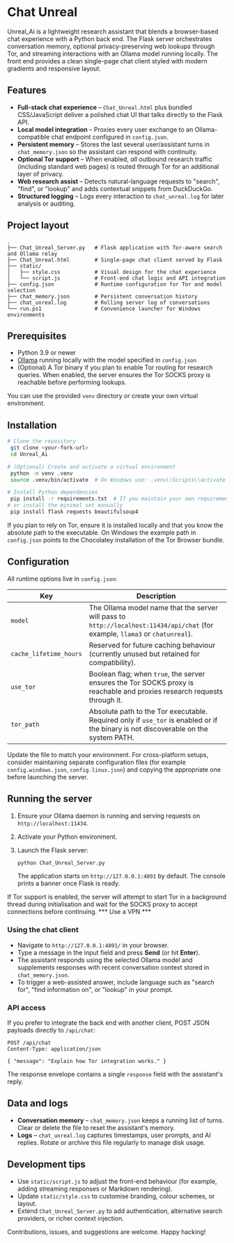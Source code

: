# Chat Unreal

Unreal_Ai is a lightweight research assistant that blends a browser-based chat experience with a Python back end. The Flask server orchestrates conversation memory, optional privacy-preserving web lookups through Tor, and streaming interactions with an Ollama model running locally. The front end provides a clean single-page chat client styled with modern gradients and responsive layout.

## Features

- **Full-stack chat experience** – `Chat_Unreal.html` plus bundled CSS/JavaScript deliver a polished chat UI that talks directly to the Flask API.
- **Local model integration** – Proxies every user exchange to an Ollama-compatible chat endpoint configured in `config.json`.
- **Persistent memory** – Stores the last several user/assistant turns in `chat_memory.json` so the assistant can respond with continuity.
- **Optional Tor support** – When enabled, *all* outbound research traffic (including standard web pages) is routed through Tor for an additional layer of privacy.
- **Web research assist** – Detects natural-language requests to "search", "find", or "lookup" and adds contextual snippets from DuckDuckGo.
- **Structured logging** – Logs every interaction to `chat_unreal.log` for later analysis or auditing.

## Project layout

```
.
├── Chat_Unreal_Server.py   # Flask application with Tor-aware search and Ollama relay
├── Chat_Unreal.html        # Single-page chat client served by Flask
├── static/
│   ├── style.css           # Visual design for the chat experience
│   └── script.js           # Front-end chat logic and API integration
├── config.json             # Runtime configuration for Tor and model selection
├── chat_memory.json        # Persistent conversation history
├── chat_unreal.log         # Rolling server log of conversations
└── run.ps1                 # Convenience launcher for Windows environments
```

## Prerequisites

- Python 3.9 or newer
- [Ollama](https://ollama.com/) running locally with the model specified in `config.json`
- (Optional) A Tor binary if you plan to enable Tor routing for research queries. When enabled, the server ensures the Tor SOCKS proxy is reachable before performing lookups.

You can use the provided `venv` directory or create your own virtual environment.

## Installation

```bash
# Clone the repository
 git clone <your-fork-url>
 cd Unreal_Ai

# (Optional) Create and activate a virtual environment
 python -m venv .venv
 source .venv/bin/activate  # On Windows use: .venv\\Scripts\\activate

# Install Python dependencies
 pip install -r requirements.txt  # If you maintain your own requirements file
# or install the minimal set manually
 pip install flask requests beautifulsoup4
```

If you plan to rely on Tor, ensure it is installed locally and that you know the absolute path to the executable. On Windows the example path in `config.json` points to the Chocolatey installation of the Tor Browser bundle.

## Configuration

All runtime options live in `config.json`:

| Key | Description |
| --- | --- |
| `model` | The Ollama model name that the server will pass to `http://localhost:11434/api/chat` (for example, `llama3` or `chatunreal`). |
| `cache_lifetime_hours` | Reserved for future caching behaviour (currently unused but retained for compatibility). |
| `use_tor` | Boolean flag; when `true`, the server ensures the Tor SOCKS proxy is reachable and proxies research requests through it. |
| `tor_path` | Absolute path to the Tor executable. Required only if `use_tor` is enabled or if the binary is not discoverable on the system PATH. |

Update the file to match your environment. For cross-platform setups, consider maintaining separate configuration files (for example `config.windows.json`, `config.linux.json`) and copying the appropriate one before launching the server.

## Running the server

1. Ensure your Ollama daemon is running and serving requests on `http://localhost:11434`.
2. Activate your Python environment.
3. Launch the Flask server:

   ```bash
   python Chat_Unreal_Server.py
   ```

   The application starts on `http://127.0.0.1:4891` by default. The console prints a banner once Flask is ready.

If Tor support is enabled, the server will attempt to start Tor in a background thread during initialisation and wait for the SOCKS proxy to accept connections before continuing. *** Use a VPN ***

### Using the chat client

- Navigate to `http://127.0.0.1:4891/` in your browser.
- Type a message in the input field and press **Send** (or hit **Enter**).
- The assistant responds using the selected Ollama model and supplements responses with recent conversation context stored in `chat_memory.json`.
- To trigger a web-assisted answer, include language such as "search for", "find information on", or "lookup" in your prompt.

### API access

If you prefer to integrate the back end with another client, POST JSON payloads directly to `/api/chat`:

```http
POST /api/chat
Content-Type: application/json

{ "message": "Explain how Tor integration works." }
```

The response envelope contains a single `response` field with the assistant's reply.

## Data and logs

- **Conversation memory** – `chat_memory.json` keeps a running list of turns. Clear or delete the file to reset the assistant's memory.
- **Logs** – `chat_unreal.log` captures timestamps, user prompts, and AI replies. Rotate or archive this file regularly to manage disk usage.

## Development tips

- Use `static/script.js` to adjust the front-end behaviour (for example, adding streaming responses or Markdown rendering).
- Update `static/style.css` to customise branding, colour schemes, or layout.
- Extend `Chat_Unreal_Server.py` to add authentication, alternative search providers, or richer context injection.

Contributions, issues, and suggestions are welcome. Happy hacking!

